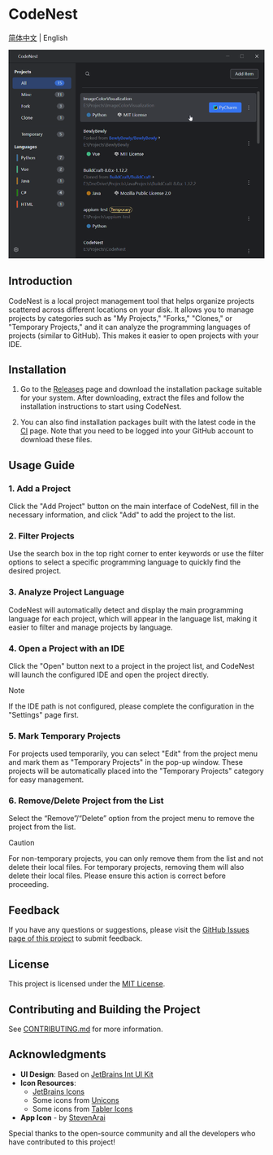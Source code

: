 # CodeNest

[简体中文](README.md) | English

<p align="center" style="margin-bottom: 0px !important;">
<img width="600" alt="CodeNest Interface" src="https://raw.githubusercontent.com/MidnightCrowing/CodeNest/main/docs/source/Interface_EN.png"><br/>
</p>

## Introduction

CodeNest is a local project management tool that helps organize projects scattered across different locations on your disk. It allows you to manage projects by categories such as "My Projects," "Forks," "Clones," or "Temporary Projects," and it can analyze the programming languages of projects (similar to GitHub). This makes it easier to open projects with your IDE.

## Installation

1. Go to the [Releases](https://github.com/MidnightCrowing/CodeNest/releases) page and download the installation package suitable for your system. After downloading, extract the files and follow the installation instructions to start using CodeNest.

2. You can also find installation packages built with the latest code in the [CI](https://github.com/MidnightCrowing/CodeNest/actions) page. Note that you need to be logged into your GitHub account to download these files.

## Usage Guide

### 1. Add a Project

Click the "Add Project" button on the main interface of CodeNest, fill in the necessary information, and click "Add" to add the project to the list.

### 2. Filter Projects

Use the search box in the top right corner to enter keywords or use the filter options to select a specific programming language to quickly find the desired project.

### 3. Analyze Project Language

CodeNest will automatically detect and display the main programming language for each project, which will appear in the language list, making it easier to filter and manage projects by language.

### 4. Open a Project with an IDE

Click the "Open" button next to a project in the project list, and CodeNest will launch the configured IDE and open the project directly.

> [!NOTE]
> If the IDE path is not configured, please complete the configuration in the "Settings" page first.

### 5. Mark Temporary Projects

For projects used temporarily, you can select "Edit" from the project menu and mark them as "Temporary Projects" in the pop-up window. These projects will be automatically placed into the "Temporary Projects" category for easy management.

### 6. Remove/Delete Project from the List

Select the “Remove”/“Delete” option from the project menu to remove the project from the list.

> [!CAUTION]
> For non-temporary projects, you can only remove them from the list and not delete their local files. For temporary projects, removing them will also delete their local files. Please ensure this action is correct before proceeding.

## Feedback

If you have any questions or suggestions, please visit the [GitHub Issues page of this project](https://github.com/MidnightCrowing/CodeNest/issues) to submit feedback.

## License

This project is licensed under the [MIT License](LICENSE.txt).

## Contributing and Building the Project

See [CONTRIBUTING.md](docs/CONTRIBUTING_EN.md) for more information.

## Acknowledgments

- **UI Design**: Based on [JetBrains Int UI Kit](https://www.figma.com/community/file/1227732692272811382/int-ui-kit)
- **Icon Resources**:
    - [JetBrains Icons](https://jetbrains.github.io/ui/resources/icons_list/)
    - Some icons from [Unicons](https://icones.js.org/collection/uil)
    - Some icons from [Tabler Icons](https://icones.js.org/collection/tabler)
- **App Icon** - by [StevenArai](https://github.com/StevenArai)

Special thanks to the open-source community and all the developers who have contributed to this project!
